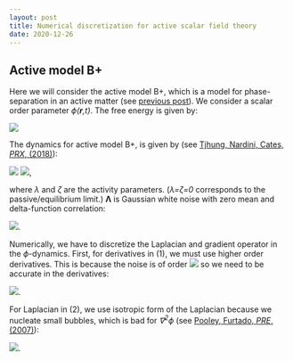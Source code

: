 ```yaml
---
layout: post
title: Numerical discretization for active scalar field theory
date: 2020-12-26
---
```


## Active model B+

Here we will consider the active model B+, which is a model for phase-separation in an active matter (see [previous post]).
We consider a scalar order parameter _ϕ(__r__,t)_. The free energy is given by:

<img src="http://latex.codecogs.com/svg.latex?F[\phi]=\int dV\left\{ -\frac{A}{2}\phi^{2}+\frac{A}{4}\phi^{4}+\frac{K}{2}|\nabla\phi|^{2}\right\}" border="0"/>

The dynamics for active model B+, is given by (see [Tjhung, Nardini, Cates, _PRX_, (2018)]):

<img src="http://latex.codecogs.com/svg.latex?\frac{\partial\phi}{\partial t}=\underbrace{\nabla^{2}}_{(3)}(-A\phi+A\phi^{3}-K\underbrace{\nabla^{2}\phi}_{(2)}+\lambda|\underbrace{\nabla}_{(1)}\phi|^{2})-\underbrace{\nabla\cdot}_{(1)}(\zeta\underbrace{(\nabla^{2}\phi)}_{(2)}\underbrace{\nabla}_{(1)}\phi)" border="0"/>
<img src="http://latex.codecogs.com/svg.latex?+\sqrt{2D}\underbrace{\nabla\cdot}_{(1)}\boldsymbol{\Lambda}" border="0"/>,

where _λ_ and _ζ_ are the activity parameters. (_λ=ζ=0_ corresponds to the passive/equilibrium limit.) __Λ__ is Gaussian white noise with zero mean and delta-function correlation:

<img src="http://latex.codecogs.com/svg.latex?\left<\Lambda_\alpha(\mathbf{r},t)\Lambda_\beta(\mathbf{r}',t')\right>=\delta_{\alpha\beta}\delta(\mathbf{r}-\mathbf{r}')\delta(t-t')" border="0"/>.

Numerically, we have to discretize the Laplacian and gradient operator in the _ϕ_-dynamics. First, for derivatives in (1), we must use higher order derivatives. This is because the noise is of order <img src="http://latex.codecogs.com/svg.latex?\sqrt{\Delta t/\Delta x\Delta y}" border="0"/> so we need to be accurate in the derivatives:

<img src="http://latex.codecogs.com/svg.latex?\partial_{x}\phi=\frac{\frac{1}{280}\phi_{i-4,j}-\frac{4}{105}\phi_{i-3,j}+\frac{1}{5}\phi_{i-2,j}-\frac{4}{5}\phi_{i-1,j}+\frac{4}{5}\phi_{i+1,j}-\frac{1}{5}\phi_{i+2,j}+\frac{4}{105}\phi_{i+3,j}-\frac{1}{280}\phi_{i+4,j}}{\Delta x}" border="0"/>.

For Laplacian in (2), we use isotropic form of the Laplacian because we nucleate small bubbles, which is bad for _∇<sup>2</sup>ϕ_ (see [Pooley, Furtado, _PRE_, (2007)]):

<img src="http://latex.codecogs.com/svg.latex?\nabla^{2}\phi=\frac{1}{\Delta x\Delta y}\left[\begin{array}{ccc}
-\frac{1}{2} & 2 & -\frac{1}{2}\\
2 & -6 & 2\\
-\frac{1}{2} & 2 & -\frac{1}{2}
\end{array}\right]\phi_{ij}" border="0"/>.


[previous post]: https://elsentjhung.github.io/2019/04/07/active.html
[Tjhung, Nardini, Cates, _PRX_, (2018)]: https://journals.aps.org/prx/abstract/10.1103/PhysRevX.8.031080
[Pooley, Furtado, _PRE_, (2007)]: https://journals.aps.org/pre/abstract/10.1103/PhysRevE.77.046702
